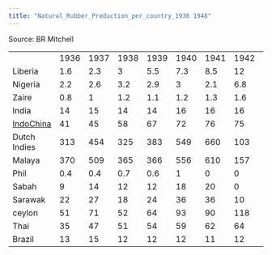 ```yaml
---
title: "Natural_Rubber_Production_per_country_1936 1948"
---
```


Source: BR Mitchell

|                                                                                                 |      |      |      |      |      |      |      |      |      |      |      |      |      |
|-------------------------------------------------------------------------------------------------|------|------|------|------|------|------|------|------|------|------|------|------|------|
|                                                                                                 | 1936 | 1937 | 1938 | 1939 | 1940 | 1941 | 1942 | 1943 | 1944 | 1945 | 1946 | 1947 | 1948 |
| Liberia                                                                                         | 1.6  | 2.3  | 3    | 5.5  | 7.3  | 8.5  | 12   | 15   | 18   | 20   | 21   | 23   | 25   |
| Nigeria                                                                                         | 2.2  | 2.6  | 3.2  | 2.9  | 3    | 2.1  | 6.8  | 7.5  | 9.6  | 10   | 12   | 7.6  | 8.2  |
| Zaire                                                                                           | 0.8  | 1    | 1.2  | 1.1  | 1.2  | 1.3  | 1.6  | 8    | 11   | 8    | 4.5  | 4    | 5    |
| India                                                                                           | 14   | 15   | 14   | 14   | 16   | 16   | 16   | 17   | 18   | 16   | 16   | 17   | 16   |
| [IndoChina](/index.php?title=IndoChina&action=edit&redlink=1 "IndoChina (page does not exist)") | 41   | 45   | 58   | 67   | 72   | 76   | 75   | 75   | 61   | 12   | 20   | 39   | 45   |
| Dutch Indies                                                                                    | 313  | 454  | 325  | 383  | 549  | 660  | 103  | 102  | 51   | 10   | 178  | 282  | 439  |
| Malaya                                                                                          | 370  | 509  | 365  | 366  | 556  | 610  | 157  | 76   | 25   | 9    | 410  | 657  | 704  |
| Phil                                                                                            | 0.4  | 0.4  | 0.7  | 0.6  | 1    | 0    | 0    | 0    | 0    | 0    | 1    | 2    | 1.5  |
| Sabah                                                                                           | 9    | 14   | 12   | 12   | 18   | 20   | 0    | 0    | 0    | 0    | 4    | 15   | 20   |
| Sarawak                                                                                         | 22   | 27   | 18   | 24   | 36   | 36   | 10   | 5    | 0    | 0    | 24   | 37   | 40   |
| ceylon                                                                                          | 51   | 71   | 52   | 64   | 93   | 90   | 118  | 98   | 105  | 97   | 96   | 90   | 97   |
| Thai                                                                                            | 35   | 47   | 51   | 54   | 59   | 62   | 64   | 65   | 18   | 0    | 25   | 53   | 98   |
| Brazil                                                                                          | 13   | 15   | 12   | 12   | 12   | 11   | 12   | 15   | 21   | 19   | 18   | 14   | 5.4  |
